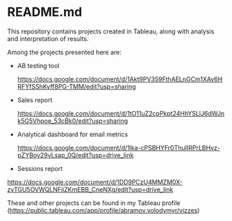 # README.md

This repository contains projects created in Tableau, along with analysis and interpretation of results.

Among the projects presented here are:
- AB testing tool

  https://docs.google.com/document/d/1Akt9PV359FthAELnGCm1XAv6HRFYfSShKyff8PG-TMM/edit?usp=sharing
- Sales report

  https://docs.google.com/document/d/1tO11uZ2cpPkpt24HhYSLlJ6dWJnk5G5Vhpoe_53cBk0/edit?usp=sharing
- Analytical dashboard for email metrics

  https://docs.google.com/document/d/1lka-cPSBHYFr0ThuIIRPrLBHvz-pZYBoy29vLsap_0Q/edit?usp=drive_link
- Sessions report
  
https://docs.google.com/document/d/1DD9PCzU4MMZM0X-zyTGU5OVWQLNFiiZKmEBB_CneNXg/edit?usp=drive_link

These and other projects can be found in my Tableau profile (https://public.tableau.com/app/profile/abramov.volodymyr/vizzes)
